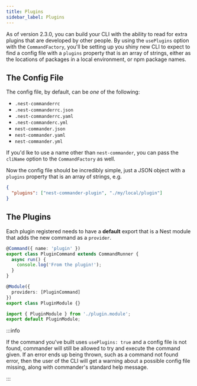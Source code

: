 ```yaml
---
title: Plugins
sidebar_label: Plugins
---
```


As of version 2.3.0, you can build your CLI with the ability to read for extra plugins that are developed by other people. By using the `usePlugins` option with the `CommandFactory`, you'll be setting up you shiny new CLI to expect to find a config file with a `plugins` property that is an array of strings, either as the locations of packages in a local environment, or npm package names.

## The Config File

The config file, by default, can be _one_ of the following:

- `.nest-commanderrc`
- `.nest-commanderrc.json`
- `.nest-commanderrc.yaml`
- `.nest-commanderc.yml`
- `nest-commander.json`
- `nest-commander.yaml`
- `nest-commander.yml`

If you'd lke to use a name other than `nest-commander`, you can pass the `cliName` option to the `CommandFactory` as well.

Now the config file should be incredibly simple, just a JSON object with a `plugins` property that is an array of strings, e.g.

```json
{
  "plugins": ["nest-commander-plugin", "./my/local/plugin"]
}
```

## The Plugins

Each plugin registered needs to have a **default** export that is a Nest module that adds the new command as a `provider`.

```ts title=src/plugin.command.ts
@Command({ name: 'plugin' })
export class PluginCommand extends CommandRunner {
  async run() {
    console.log('From the plugin!');
  }
}
```

```ts title=src/plugin.module.ts
@Module({
  providers: [PluginCommand]
})
export class PluginModule {}
```

```ts title=src/index.ts
import { PluginModule } from './plugin.module';
export default PluginModule;
```

:::info

If the command you've built uses `usePlugins: true` and a config file is not found, commander will still be allowed to try and execute the command given. If an error ends up being thrown, such as a command not found error, then the user of the CLI will get a warning about a possible config file missing, along with commander's standard help message.

:::
